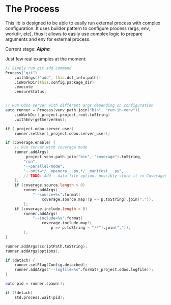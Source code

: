 # The Process

This lib is designed to be able to easily run external process with complex configuration.
It uses builder pattern to configure process (args, env, workdir, etc),
thus it allows to easily use complex logic to prepare arguments and env for external process.

Current stage: ***Alpha***

Just few real examples at the moment:

```d
// Simply run git add command
Process("git")
    .withArgs(["add", this.dst_info.path])
    .inWorkDir(this.config.package_dir)
    .execute
    .ensureStatus;


// Run Odoo server with different args depending on configuration
auto runner = Process(venv_path.join("bin", "run-in-venv"))
    .inWorkDir(_project.project_root.toString)
    .withEnv(getServerEnv);

if (_project.odoo.server_user)
    runner.setUser(_project.odoo.server_user);

if (coverage.enable) {
    // Run server with coverage mode
    runner.addArgs(
        _project.venv.path.join("bin", "coverage").toString,
        "run",
        "--parallel-mode",
        "--omit=*/__openerp__.py,*/__manifest__.py",
        // TODO: Add --data-file option. possibly store it in CoverageOptions
    );
    if (coverage.source.length > 0)
        runner.addArgs(
            "--source=%s".format(
                coverage.source.map!(p => p.toString).join(",")),
        );
    if (coverage.include.length > 0)
        runner.addArgs(
            "--include=%s".format(
                coverage.include.map!(
                    p => p.toString ~ "/*").join(",")),
        );
}

runner.addArgs(scriptPath.toString);
runner.addArgs(options);

if (detach) {
    runner.setFlag(Config.detached);
    runner.addArgs("--logfile=%s".format(_project.odoo.logfile));
}

auto pid = runner.spawn();

if (!detach)
    std.process.wait(pid);
```
